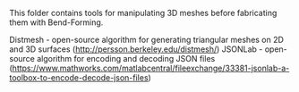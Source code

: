 This folder contains tools for manipulating 3D meshes before fabricating them with Bend-Forming.

Distmesh - open-source algorithm for generating triangular meshes on 2D and 3D surfaces
(http://persson.berkeley.edu/distmesh/)
JSONLab - open-source algorithm for encoding and decoding JSON files
(https://www.mathworks.com/matlabcentral/fileexchange/33381-jsonlab-a-toolbox-to-encode-decode-json-files)